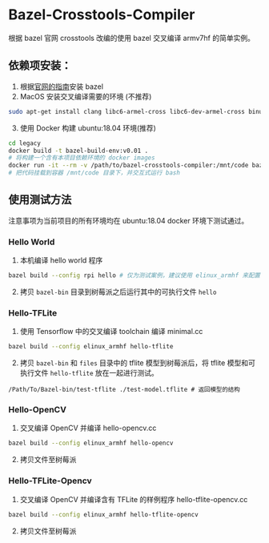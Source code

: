 # Bazel-Crosstools-Compiler
根据 bazel 官网 crosstools 改编的使用 bazel 交叉编译 armv7hf 的简单实例。

## 依赖项安装：
1. 根据[官网的指南](https://docs.bazel.build/versions/master/install-ubuntu.html)安装 bazel
2. MacOS 安装交叉编译需要的环境 (不推荐)
  ```bash
  sudo apt-get install clang libc6-armel-cross libc6-dev-armel-cross binutils-arm-linux-gnueabihf libncurses5-dev build-essential bison flex libssl-dev bc
  ```
3. 使用 Docker 构建 ubuntu:18.04 环境(推荐)
  ```bash
  cd legacy
  docker build -t bazel-build-env:v0.01 .
  # 将构建一个含有本项目依赖环境的 docker images
  docker run -it --rm -v /path/to/bazel-crosstools-compiler:/mnt/code bazel-build-env:v0.01 bash
  # 把代码挂载到容器 /mnt/code 目录下，并交互式运行 bash
  ```

## 使用测试方法
注意事项为当前项目的所有环境均在 ubuntu:18.04 docker 环境下测试通过。

### Hello World
1. 本机编译 hello world 程序
  ```bash
  bazel build --config rpi hello # 仅为测试案例，建议使用 elinux_armhf 来配置
  ```

2. 拷贝 `bazel-bin` 目录到树莓派之后运行其中的可执行文件 `hello`

### Hello-TFLite
1. 使用 Tensorflow 中的交叉编译 toolchain 编译 minimal.cc
  ```bash
  bazel build --config elinux_armhf hello-tflite
  ```
2. 拷贝 `bazel-bin` 和 `files` 目录中的 tflite 模型到树莓派后，将 tflite
   模型和可执行文件 `hello-tflite` 放在一起进行测试。
  ```
  /Path/To/Bazel-bin/test-tflite ./test-model.tflite # 返回模型的结构
  ```

### Hello-OpenCV
1. 交叉编译 OpenCV 并编译 hello-opencv.cc
  ```bash
  bazel build --config elinux_armhf hello-opencv
  ```

2. 拷贝文件至树莓派

### Hello-TFLite-Opencv
1. 交叉编译 OpenCV 并编译含有 TFLite 的样例程序 hello-tflite-opencv.cc
  ```bash
  bazel build --config elinux_armhf hello-tflite-opencv
  ```

2. 拷贝文件至树莓派
